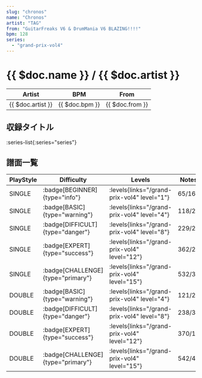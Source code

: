 ```yaml
---
slug: "chronos"
name: "Chronos"
artist: "TAG"
from: "GuitarFreaks V6 & DrumMania V6 BLAZING!!!!"
bpm: 128
series:
  - "grand-prix-vol4"
---
```


# {{ $doc.name }} / {{ $doc.artist }}

|Artist|BPM|From|
|------|---|----|
|{{ $doc.artist }}|{{ $doc.bpm }}|{{ $doc.from }}|

## 収録タイトル

:series-list{:series="series"}

## 譜面一覧

|PlayStyle|Difficulty|Levels|Notes|Movie|
|---------|----------|------|-----|-----|
|SINGLE| :badge[BEGINNER]{type="info"}| :levels{links="/grand-prix-vol4" level="1"}|65/16||
|SINGLE| :badge[BASIC]{type="warning"}| :levels{links="/grand-prix-vol4" level="4"}|118/29||
|SINGLE| :badge[DIFFICULT]{type="danger"}| :levels{links="/grand-prix-vol4" level="8"}|229/28||
|SINGLE| :badge[EXPERT]{type="success"}| :levels{links="/grand-prix-vol4" level="12"}|362/20||
|SINGLE| :badge[CHALLENGE]{type="primary"}| :levels{links="/grand-prix-vol4" level="15"}|532/35||
|DOUBLE| :badge[BASIC]{type="warning"}| :levels{links="/grand-prix-vol4" level="4"}|121/29||
|DOUBLE| :badge[DIFFICULT]{type="danger"}| :levels{links="/grand-prix-vol4" level="8"}|238/32||
|DOUBLE| :badge[EXPERT]{type="success"}| :levels{links="/grand-prix-vol4" level="12"}|370/18||
|DOUBLE| :badge[CHALLENGE]{type="primary"}| :levels{links="/grand-prix-vol4" level="15"}|542/48||
